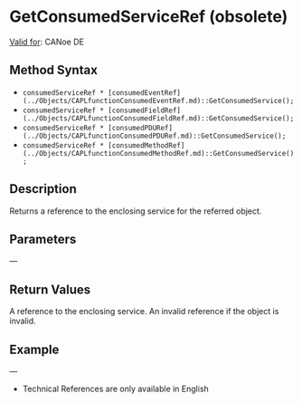 # GetConsumedServiceRef (obsolete)

[Valid for](../../../Shared/FeatureAvailability.md): CANoe DE

## Method Syntax

- `consumedServiceRef * [consumedEventRef](../Objects/CAPLfunctionConsumedEventRef.md)::GetConsumedService();`
- `consumedServiceRef * [consumedFieldRef](../Objects/CAPLfunctionConsumedFieldRef.md)::GetConsumedService();`
- `consumedServiceRef * [consumedPDURef](../Objects/CAPLfunctionConsumedPDURef.md)::GetConsumedService();`
- `consumedServiceRef * [consumedMethodRef](../Objects/CAPLfunctionConsumedMethodRef.md)::GetConsumedService();`

## Description

Returns a reference to the enclosing service for the referred object.

## Parameters

—

## Return Values

A reference to the enclosing service. An invalid reference if the object is invalid.

## Example

—

- Technical References are only available in English

